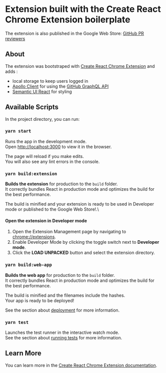 # Extension built with the Create React Chrome Extension boilerplate

The extension is also published in the Google Web Store:
[GitHub PR reviewers](https://chrome.google.com/webstore/detail/github-pr-reviewers/lfhipcniiclmedbnbmkgdpoamecaheii)

## About
The extension was bootstraped with [Create React Chrome Extension](https://github.com/pixochi/create-react-chrome-extension-ts) and adds :
- local storage to keep users logged in
- [Apollo Client](https://www.apollographql.com/docs/react/) for using the [GitHub GraphQL API](https://docs.github.com/en/free-pro-team@latest/graphql)
- [Semantic UI React](https://react.semantic-ui.com/) for styling

## Available Scripts

In the project directory, you can run:

### `yarn start`

Runs the app in the development mode.\
Open [http://localhost:3000](http://localhost:3000) to view it in the browser.

The page will reload if you make edits.\
You will also see any lint errors in the console.

### `yarn build:extension`

**Builds the extension** for production to the `build` folder.\
It correctly bundles React in production mode and optimizes the build for the best performance.

The build is minified and your extension is ready to be used in Developer mode or published to the Google Web Store!.\

#### Open the extension in Developer mode

1. Open the Extension Management page by navigating to [chrome://extensions](chrome://extensions).
2. Enable Developer Mode by clicking the toggle switch next to **Developer mode**.
3. Click the **LOAD UNPACKED** button and select the extension directory.

### `yarn build:web-app`

**Builds the web app** for production to the `build` folder.\
It correctly bundles React in production mode and optimizes the build for the best performance.

The build is minified and the filenames include the hashes.\
Your app is ready to be deployed!

See the section about [deployment](https://facebook.github.io/create-react-app/docs/deployment) for more information.

### `yarn test`

Launches the test runner in the interactive watch mode.\
See the section about [running tests](https://facebook.github.io/create-react-app/docs/running-tests) for more information.

## Learn More

You can learn more in the [Create React Chrome Extension documentation](https://github.com/pixochi/create-react-chrome-extension-ts).
